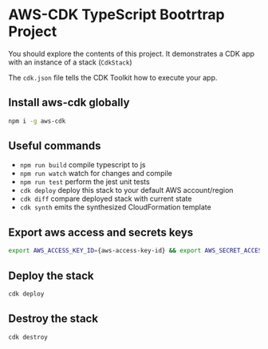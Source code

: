 # AWS-CDK TypeScript Bootrtrap Project

You should explore the contents of this project. It demonstrates a CDK app with an instance of a stack (`CdkStack`)

The `cdk.json` file tells the CDK Toolkit how to execute your app.

## Install aws-cdk globally
```bash
npm i -g aws-cdk
```

## Useful commands

 * `npm run build`   compile typescript to js
 * `npm run watch`   watch for changes and compile
 * `npm run test`    perform the jest unit tests
 * `cdk deploy`      deploy this stack to your default AWS account/region
 * `cdk diff`        compare deployed stack with current state
 * `cdk synth`       emits the synthesized CloudFormation template

## Export aws access and secrets keys

```bash
export AWS_ACCESS_KEY_ID={aws-access-key-id} && export AWS_SECRET_ACCESS_KEY={aws-secret-access-key}
```

## Deploy the stack

```bash
cdk deploy
```

## Destroy the stack

```bash
cdk destroy
```
